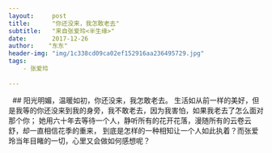 ```yaml
---
layout:     post
title:      "你还没来，我怎敢老去"
subtitle:   "来自张爱玲<半生缘>"
date:       2017-12-26 
author:    "东东"
header-img: "img/1c338cd09ca02ef152916aa236495729.jpg"
tags:
    - 张爱玲
 
---
```

   ## 阳光明媚，温暖如初，你还没来，我怎敢老去。
  生活如从前一样的美好，但是我等的你还没来到我的身旁，我不敢老去，因为我害怕，如果我老去了怎么面对那个你；
  她用六十年去等待一个人，静听所有的花开花落，漫随所有的云卷云舒，却一直相信花季的重来，
  到底是怎样的一种相知让一个人如此执着？而张爱玲当年目睹的一切，心里又会做如何感想呢？
